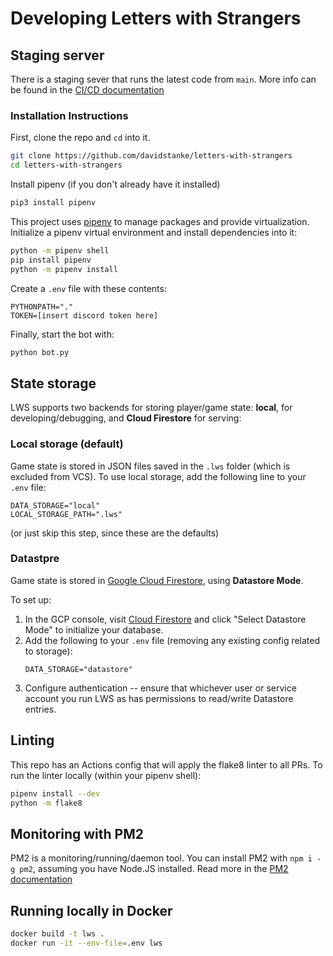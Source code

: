 # Developing Letters with Strangers

## Staging server
There is a staging sever that runs the latest code from `main`. More info can be found in the [CI/CD documentation](CI.md)

### Installation Instructions
First, clone the repo and `cd` into it.
```sh
git clone https://github.com/davidstanke/letters-with-strangers
cd letters-with-strangers
```

Install pipenv (if you don't already have it installed)
```sh
pip3 install pipenv
```

This project uses [pipenv](https://pypi.org/project/pipenv/) to manage packages and provide virtualization.
Initialize a pipenv virtual environment and install dependencies into it:
```sh
python -m pipenv shell
pip install pipenv
python -m pipenv install
```

Create a `.env` file with these contents:
```env
PYTHONPATH="."
TOKEN=[insert discord token here]
```

Finally, start the bot with:
```sh
python bot.py
```

## State storage
LWS supports two backends for storing player/game state: **local**, for developing/debugging, and **Cloud Firestore** for serving:

### Local storage (default)
Game state is stored in JSON files saved in the `.lws` folder (which is excluded from VCS). To use local storage, add the following line to your `.env` file:
```
DATA_STORAGE="local"
LOCAL_STORAGE_PATH=".lws"
```
(or just skip this step, since these are the defaults)

### Datastpre
Game state is stored in [Google Cloud Firestore](https://cloud.google.com/datastore), using **Datastore Mode**. 

To set up:
1. In the GCP console, visit [Cloud Firestore](https://console.cloud.google.com/firestore) and click "Select Datastore Mode" to initialize your database.
1. Add the following to your `.env` file (removing any existing config related to storage):
    ```
    DATA_STORAGE="datastore"
    ```
1. Configure authentication -- ensure that whichever user or service account you run LWS as has permissions to read/write Datastore entries.

## Linting
This repo has an Actions config that will apply the flake8 linter to all PRs.
To run the linter locally (within your pipenv shell):
```sh
pipenv install --dev
python -m flake8
```

## Monitoring with PM2
PM2 is a monitoring/running/daemon tool. You can install PM2 with `npm i -g pm2`, assuming you have Node.JS installed. Read more in the [PM2 documentation](PM2.md)

## Running locally in Docker
```sh
docker build -t lws .
docker run -it --env-file=.env lws
```


